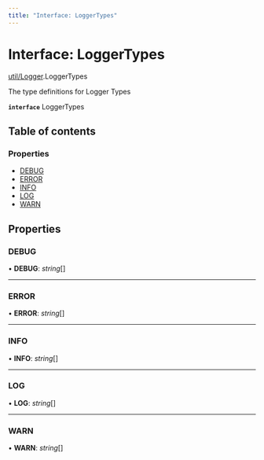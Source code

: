 ```yaml
---
title: "Interface: LoggerTypes"
---
```


# Interface: LoggerTypes

[util/Logger](../modules/util_logger.md).LoggerTypes

The type definitions for Logger Types

**`interface`** LoggerTypes

## Table of contents

### Properties

- [DEBUG](util_logger.loggertypes.md#debug)
- [ERROR](util_logger.loggertypes.md#error)
- [INFO](util_logger.loggertypes.md#info)
- [LOG](util_logger.loggertypes.md#log)
- [WARN](util_logger.loggertypes.md#warn)

## Properties

### DEBUG

• **DEBUG**: *string*[]

___

### ERROR

• **ERROR**: *string*[]

___

### INFO

• **INFO**: *string*[]

___

### LOG

• **LOG**: *string*[]

___

### WARN

• **WARN**: *string*[]

